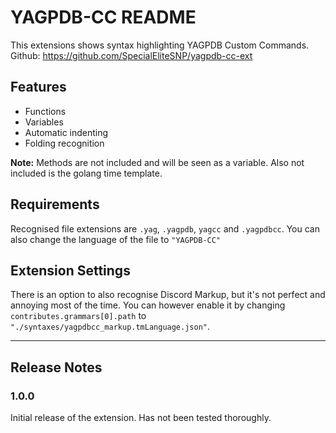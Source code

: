 # YAGPDB-CC README

This extensions shows syntax highlighting YAGPDB Custom Commands.
Github: https://github.com/SpecialEliteSNP/yagpdb-cc-ext

## Features

- Functions
- Variables
- Automatic indenting
- Folding recognition

**Note:** Methods are not included and will be seen as a variable. Also not included is the golang time template.

## Requirements

Recognised file extensions are `.yag`, `.yagpdb`, `yagcc` and `.yagpdbcc`.
You can also change the language of the file to `"YAGPDB-CC"`

## Extension Settings

There is an option to also recognise Discord Markup, but it's not perfect and annoying most of the time.
You can however enable it by changing `contributes.grammars[0].path` to `"./syntaxes/yagpdbcc_markup.tmLanguage.json"`.

---

## Release Notes

### 1.0.0

Initial release of the extension. Has not been tested thoroughly.